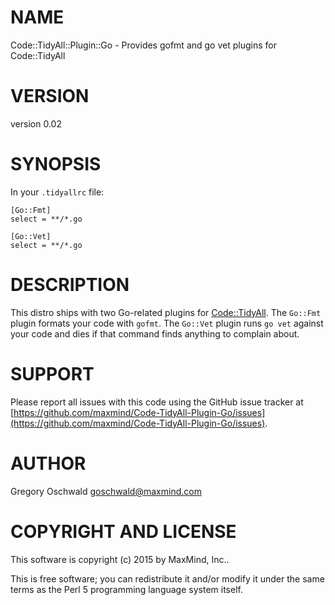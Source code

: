 # NAME

Code::TidyAll::Plugin::Go - Provides gofmt and go vet plugins for Code::TidyAll

# VERSION

version 0.02

# SYNOPSIS

In your `.tidyallrc` file:

    [Go::Fmt]
    select = **/*.go

    [Go::Vet]
    select = **/*.go

# DESCRIPTION

This distro ships with two Go-related plugins for [Code::TidyAll](https://metacpan.org/pod/Code::TidyAll). The
`Go::Fmt` plugin formats your code with `gofmt`. The `Go::Vet` plugin runs
`go vet` against your code and dies if that command finds anything to
complain about.

# SUPPORT

Please report all issues with this code using the GitHub issue tracker at
[https://github.com/maxmind/Code-TidyAll-Plugin-Go/issues](https://github.com/maxmind/Code-TidyAll-Plugin-Go/issues).

# AUTHOR

Gregory Oschwald <goschwald@maxmind.com>

# COPYRIGHT AND LICENSE

This software is copyright (c) 2015 by MaxMind, Inc..

This is free software; you can redistribute it and/or modify it under
the same terms as the Perl 5 programming language system itself.
